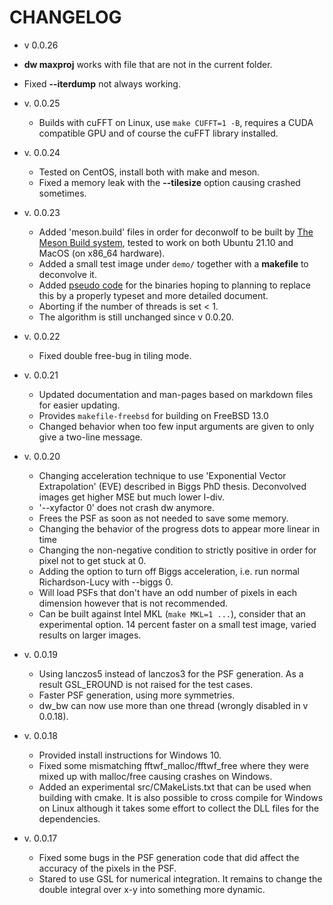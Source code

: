 # CHANGELOG

- v 0.0.26
 - **dw maxproj** works with file that are not in the current folder.
 - Fixed **--iterdump** not always working.

- v. 0.0.25
  - Builds with cuFFT on Linux, use `make CUFFT=1 -B`, requires a CUDA
  compatible GPU and of course the cuFFT library installed.

- v. 0.0.24
  - Tested on CentOS, install both with make and meson.
  - Fixed a memory leak with the **--tilesize** option causing
    crashed sometimes.

- v. 0.0.23
  - Added 'meson.build' files in order for deconwolf to be built by
    [The Meson Build system](https://mesonbuild.com/), tested to work
    on both Ubuntu 21.10 and MacOS (on x86_64 hardware).
  - Added a small test image under `demo/` together with a **makefile**
    to deconvolve it.
  - Added [pseudo code](PSEUDOCODE.md) for the binaries hoping to
    planning to replace this by a properly typeset and more detailed
    document.
  - Aborting if the number of threads is set < 1.
  - The algorithm is still unchanged since v 0.0.20.

- v. 0.0.22
  - Fixed double free-bug in tiling mode.

- v. 0.0.21
   - Updated documentation and man-pages based on markdown files
     for easier updating.
   - Provides `makefile-freebsd` for building on FreeBSD 13.0
   - Changed behavior when too few input arguments are given to
     only give a two-line message.

- v. 0.0.20
   - Changing acceleration technique to use
     'Exponential Vector Extrapolation' (EVE) described in Biggs PhD thesis.
     Deconvolved images get higher MSE but much lower I-div.
   - '--xyfactor 0' does not crash dw anymore.
   - Frees the PSF as soon as not needed to save some memory.
   - Changing the behavior of the progress dots to appear more linear
     in time
   - Changing the non-negative condition to strictly positive in order for
     pixel not to get stuck at 0.
   - Adding the option to turn off Biggs acceleration, i.e. run normal
     Richardson-Lucy with --biggs 0.
   - Will load PSFs that don't have an odd number of pixels in each dimension
     however that is not recommended.
   - Can be built against Intel MKL (`make MKL=1 ...`), consider that an
     experimental option. 14 percent faster on a small test image, varied
     results on larger images.

- v. 0.0.19
    - Using lanczos5 instead of lanczos3 for the PSF generation. As a result
      GSL_EROUND is not raised for the test cases.
    - Faster PSF generation, using more symmetries.
    - dw_bw can now use more than one thread (wrongly disabled in v 0.0.18).

- v. 0.0.18
    - Provided install instructions for Windows 10.
    - Fixed some mismatching fftwf_malloc/fftwf_free where they were
      mixed up with malloc/free causing crashes on Windows.
    - Added an experimental src/CMakeLists.txt that can be used when
      building with cmake. It is also possible to cross compile for Windows
      on Linux although it takes some effort to collect the DLL files for the
      dependencies.

- v. 0.0.17
   - Fixed some bugs in the PSF generation code that did affect the accuracy
     of the pixels in the PSF.
   - Stared to use GSL for numerical integration. It remains to change the
     double integral over x-y into something more dynamic.

